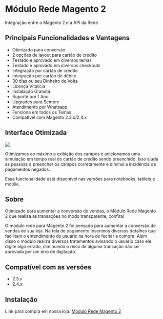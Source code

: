 # Módulo Rede Magento 2

Integração entre o Magento 2 e a API da Rede

## Principais Funcionalidades e Vantagens

* Otimizado para conversão
* 2 opções de layout para cartão de crédito
* Testado e aprovado em diversos temas
* Testado e aprovado em diversos checkouts
* Integração por cartão de crédito
* Integração por cartão de débito
* 30 dias ou seu Dinheiro de Volta
* Licença Vitalícia
* Instalação Gratuita
* Suporte por 1 Ano
* Upgrades para Sempre
* Atendimento por Whatsapp
* Funciona em todos os Temas
* Compatível com Magento 2.3.x/2.4.x

## Interface Otimizada

<img src="https://www.modulomagento.com.br/plugin/wp-content/uploads/2019/12/cielo-magento2-exemplo-cartao-3.gif" />

Otimizamos ao máximo a exibição dos campos e adicionamos uma simulação em tempo real do cartão de crédito sendo preenchido. Isso ajuda as pessoas a preencher os campos corretamente e diminui a incidência de pagamentos negados.

Essa funcionalidade está disponível nas versões para notebooks, tablets e mobile.

## Sobre

Otimizado para aumentar a conversão de vendas, o Módulo Rede Magento 2 que realiza as transações no modo transparente, confira!

O módulo rede para Magento 2 foi pensado para aumentar a conversão de vendas de sua loja. Na tela de pagamento inserimos diversos detalhes que facilitam o entendimento do usuário na hora de fechar a compra. Além disso o módulo realiza diversos tratamentos avisando o usuário caso ele digite algo errado, diminuindo o risco de alguma transação não ser aprovada por um erro de digitação.

## Compatível com as versões

* 2.3.x
* 2.4.x

## Instalação

Link para compra em nossa loja: <a href="https://www.modulomagento.com.br/modulo-rede-magento-2">Módulo Rede Magento 2</a>
